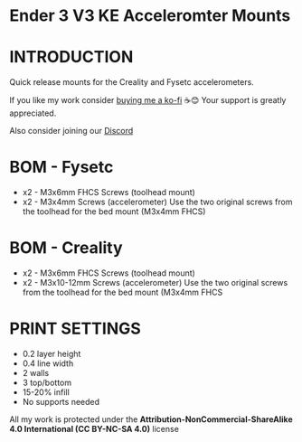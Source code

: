# Ender 3 V3 KE Acceleromter Mounts

# INTRODUCTION
Quick release mounts for the Creality and Fysetc accelerometers. 


If you like my work consider [buying me a ko-fi](https://ko-fi.com/derrickdarrell) ☕😊 Your support is greatly appreciated.

Also consider joining our [Discord](https://discord.gg/d3vil-design)


# BOM - Fysetc
- x2 - M3x6mm FHCS Screws (toolhead mount)
- x2 - M3x4mm Screws (accelerometer)
Use the two original screws from the toolhead for the bed mount (M3x4mm FHCS)

# BOM - Creality
- x2 - M3x6mm FHCS Screws (toolhead mount)
- x2 - M3x10-12mm Screws (accelerometer)
Use the two original screws from the toolhead for the bed mount (M3x4mm FHCS


# PRINT SETTINGS
- 0.2 layer height
- 0.4 line width
- 2 walls
- 3 top/bottom
- 15-20% infill
- No supports needed



All my work is protected under the **Attribution-NonCommercial-ShareAlike 4.0 International (CC BY-NC-SA 4.0)** license
